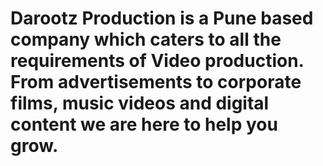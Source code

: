 # Darootz Production is a Pune based company which caters to all the requirements of Video production. From advertisements to corporate films, music videos and digital content we are here to help you grow.
